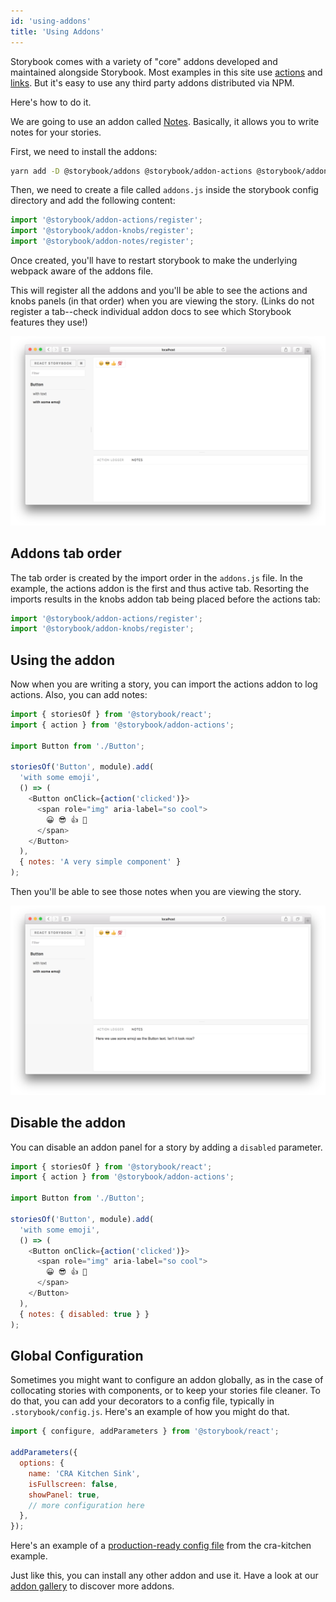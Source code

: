 ```yaml
---
id: 'using-addons'
title: 'Using Addons'
---
```


Storybook comes with a variety of "core" addons developed and maintained alongside Storybook. Most examples in this site use [actions](https://github.com/storybookjs/storybook/tree/master/addons/actions) and [links](https://github.com/storybookjs/storybook/tree/master/addons/links). But it's easy to use any third party addons distributed via NPM.

Here's how to do it.

We are going to use an addon called [Notes](https://github.com/storybookjs/storybook/tree/master/addons/notes). Basically, it allows you to write notes for your stories.

First, we need to install the addons:

```sh
yarn add -D @storybook/addons @storybook/addon-actions @storybook/addon-knobs @storybook/addon-notes
```

Then, we need to create a file called `addons.js` inside the storybook config directory and add the following content:

```js
import '@storybook/addon-actions/register';
import '@storybook/addon-knobs/register';
import '@storybook/addon-notes/register';
```

Once created, you'll have to restart storybook to make the underlying webpack aware of the addons file.

This will register all the addons and you'll be able to see the actions and knobs panels (in that order) when you are viewing the story. (Links do not register a tab--check individual addon docs to see which Storybook features they use!)

![Stories without notes](../static/stories-without-notes.png)

## Addons tab order

The tab order is created by the import order in the `addons.js` file. In the example, the actions addon is the first and thus active tab. Resorting the imports results in the knobs addon tab being placed before the actions tab:

```js
import '@storybook/addon-actions/register';
import '@storybook/addon-knobs/register';
```

## Using the addon

Now when you are writing a story, you can import the actions addon to log actions. Also, you can add notes:

```js
import { storiesOf } from '@storybook/react';
import { action } from '@storybook/addon-actions';

import Button from './Button';

storiesOf('Button', module).add(
  'with some emoji',
  () => (
    <Button onClick={action('clicked')}>
      <span role="img" aria-label="so cool">
        😀 😎 👍 💯
      </span>
    </Button>
  ),
  { notes: 'A very simple component' }
);
```

Then you'll be able to see those notes when you are viewing the story.

![Stories with notes](../static/stories-with-notes.png)

## Disable the addon

You can disable an addon panel for a story by adding a `disabled` parameter.

```js
import { storiesOf } from '@storybook/react';
import { action } from '@storybook/addon-actions';

import Button from './Button';

storiesOf('Button', module).add(
  'with some emoji',
  () => (
    <Button onClick={action('clicked')}>
      <span role="img" aria-label="so cool">
        😀 😎 👍 💯
      </span>
    </Button>
  ),
  { notes: { disabled: true } }
);
```

## Global Configuration

Sometimes you might want to configure an addon globally, as in the case of collocating stories with components, or to keep your stories file cleaner. To do that, you can add your decorators to a config file, typically in `.storybook/config.js`. Here's an example of how you might do that.

```js
import { configure, addParameters } from '@storybook/react';

addParameters({
  options: {
    name: 'CRA Kitchen Sink',
    isFullscreen: false,
    showPanel: true,
    // more configuration here
  },
});
```

Here's an example of a [production-ready config file](https://github.com/storybookjs/storybook/blob/next/examples/cra-kitchen-sink/.storybook/config.js) from the cra-kitchen example.

Just like this, you can install any other addon and use it. Have a look at our [addon gallery](https://storybook.js.org/addons/) to discover more addons.
